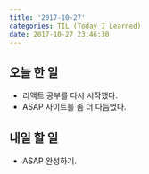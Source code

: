 ```yaml
---
title: '2017-10-27'
categories: TIL (Today I Learned)
date: 2017-10-27 23:46:30
---
```


## 오늘 한 일
  - 리액트 공부를 다시 시작했다.
  - ASAP 사이트를 좀 더 다듬었다.

## 내일 할 일
  - ASAP 완성하기.